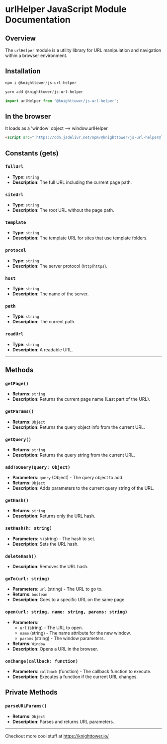 
# urlHelper JavaScript Module Documentation

## Overview

The `urlHelper` module is a utility library for URL manipulation and navigation within a browser environment.

## Installation
```javascript
npm i @knighttower/js-url-helper
```
```javascript
yarn add @knighttower/js-url-helper
```
```javascript
import urlHelper from '@knighttower/js-url-helper';
```  

## In the browser  
It loads as a 'window' object --> window.urlHelper
```html
<script src=" https://cdn.jsdelivr.net/npm/@knighttower/js-url-helper@latest/dist/JsUrlHelper.min.js "></script>
```    

## Constants (gets)

### `fullUrl`

- **Type**: `string`
- **Description**: The full URL including the current page path.

### `siteUrl`

- **Type**: `string`
- **Description**: The root URL without the page path.

### `template`

- **Type**: `string`
- **Description**: The template URL for sites that use template folders.

### `protocol`

- **Type**: `string`
- **Description**: The server protocol (`http`/`https`).

### `host`

- **Type**: `string`
- **Description**: The name of the server.

### `path`

- **Type**: `string`
- **Description**: The current path.

### `readUrl`

- **Type**: `string`
- **Description**: A readable URL.  

---

## Methods

### `getPage()`

- **Returns**: `string`
- **Description**: Returns the current page name (Last part of the URL).

### `getParams()`

- **Returns**: `Object`
- **Description**: Returns the query object info from the current URL.

### `getQuery()`

- **Returns**: `string`
- **Description**: Returns the query string from the current URL.

### `addToQuery(query: Object)`

- **Parameters**: `query` (Object) - The query object to add.
- **Returns**: `Object`
- **Description**: Adds parameters to the current query string of the URL.

### `getHash()`

- **Returns**: `string`
- **Description**: Returns only the URL hash.

### `setHash(h: string)`

- **Parameters**: `h` (string) - The hash to set.
- **Description**: Sets the URL hash.

### `deleteHash()`

- **Description**: Removes the URL hash.

### `goTo(url: string)`

- **Parameters**: `url` (string) - The URL to go to.
- **Returns**: `boolean`
- **Description**: Goes to a specific URL on the same page.

### `open(url: string, name: string, params: string)`

- **Parameters**:
  - `url` (string) - The URL to open.
  - `name` (string) - The name attribute for the new window.
  - `params` (string) - The window parameters.
- **Returns**: `Window`
- **Description**: Opens a URL in the browser.

### `onChange(callback: function)`

- **Parameters**: `callback` (function) - The callback function to execute.
- **Description**: Executes a function if the current URL changes.

## Private Methods

### `parseURLParams()`

- **Returns**: `Object`
- **Description**: Parses and returns URL parameters.  
---

Checkout more cool stuff at https://knighttower.io/

